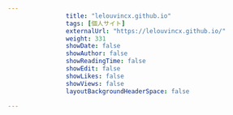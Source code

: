 ---
                title: "lelouvincx.github.io"
                tags: [個人サイト]
                externalUrl: "https://lelouvincx.github.io/"
                weight: 331
                showDate: false
                showAuthor: false
                showReadingTime: false
                showEdit: false
                showLikes: false
                showViews: false
                layoutBackgroundHeaderSpace: false
                ---

